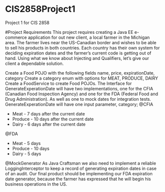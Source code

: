 # CIS2858Project1
Project 1 for CIS 2858

#Project Requirements
This project requires creating a Java EE e-commerce application for out new client, a local farmer in the Michigan area. The farmer lives near the US-Canadian border and wishes to be able to sell his products in both countries. Each country has their own system for deciding expiration dates and the farmer’s current code is getting out of hand. Using what we know about Injecting and Qualifiers, let’s give our client a dependable solution.


Create a Food POJO with the following fields
name, price, expirationDate, category
Create a category enum with options for MEAT, PRODUCE, DAIRY
Create a FoodService to create Food POJOs.
The Interface for GenerateExperationDate will have two implementations, one for the CFIA (Canadian Food Inspection Agency) and one for the FDA (Federal Food and Drug Administration). As well as one to mock dates for integration tests. GenerateExperationDate will have one input parameter, category;
@CFIA
<ul>
<li>Meat - 7 days after the current date</li>
<li>Produce - 10 days after the current date</li>
<li>Dairy - 6 days after the current date</li>
  </ul>
@FDA
<ul>
<li>Meat - 5 days</li>
<li>Produce - 10 days</li>
<li>Dairy -  5 days</li>
  </ul>
@MockGenerator
As Java Craftsman we also need to implement a reliable LoggingInterceptor to keep a record of generating expiration dates in case of an audit.
Our final product should be implementing our FDA expiration date generator, because the farmer has expressed that he will begin his business operations in the US.
